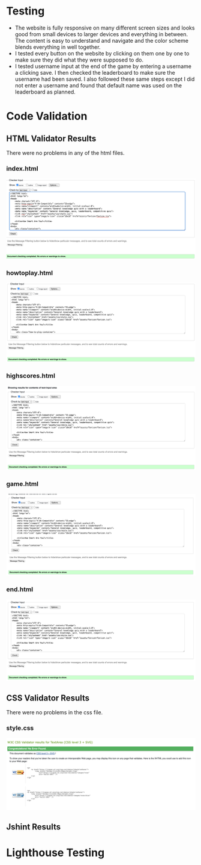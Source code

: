 # Testing
* The website is fully responsive on many different screen sizes and looks good from small devices to larger devices and everything in between. The content is easy to understand and navigate and the color scheme blends everything in well together.
* I tested every button on the website by clicking on them one by one to make sure they did what they were supposed to do. 
* I tested username input at the end of the game by entering a username a clicking save. I then checked the leaderboard to make sure the username had been saved. I also followed these same steps except I did not enter a username and found that default name was used on the leaderboard as planned.

# Code Validation

## HTML Validator Results
There were no problems in any of the html files.

### index.html
<img src="/docs/index-w3c.png">

### howtoplay.html
<img src="/docs/how-to-play-w3c.png">

### highscores.html
<img src="/docs/highscores-w3c.png">

### game.html
<img src="/docs/game-w3c.png">

### end.html
<img src="/docs/end-w3c.png">

## CSS Validator Results
There were no problems in the css file.

### style.css
<img src="/docs/style-w3c.png">


## Jshint Results

# Lighthouse Testing



